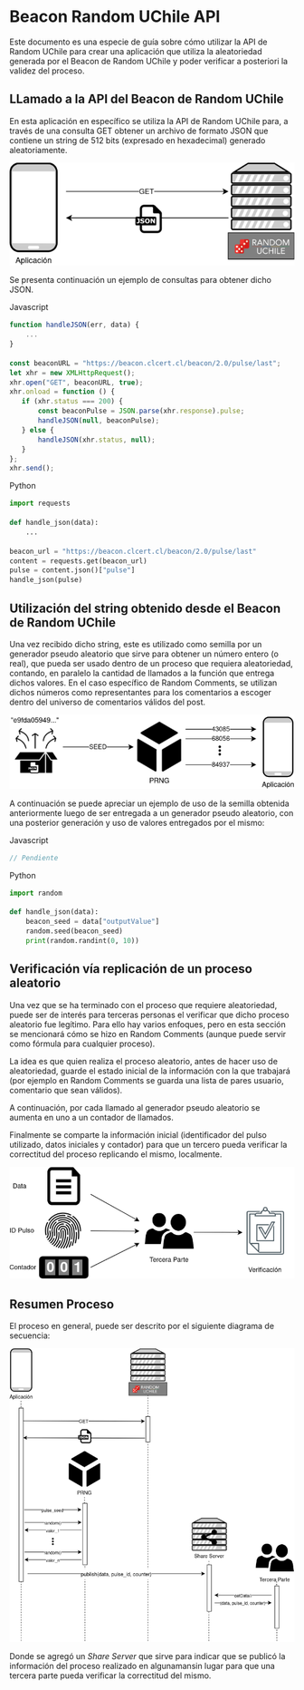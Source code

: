 # Beacon Random UChile API

Este documento es una especie de guía sobre cómo utilizar la API de Random UChile para crear una aplicación que utiliza 
la aleatoriedad generada por el Beacon de Random UChile y poder verificar a posteriori la validez del proceso.


## LLamado a la API del Beacon de Random UChile

En esta aplicación en específico se utiliza la API de Random UChile para, a través de una consulta GET obtener un 
archivo de formato JSON que contiene un string de 512 bits (expresado en hexadecimal) generado aleatoriamente. 

<p align="center">
    <img alt="API Random Uchile" src="img/api-call.png"/>
</p>

Se presenta continuación un ejemplo de consultas para obtener dicho JSON.

Javascript
```javascript
function handleJSON(err, data) {
    ...
}

const beaconURL = "https://beacon.clcert.cl/beacon/2.0/pulse/last";
let xhr = new XMLHttpRequest();
xhr.open("GET", beaconURL, true);
xhr.onload = function () {
   if (xhr.status === 200) {
       const beaconPulse = JSON.parse(xhr.response).pulse;
       handleJSON(null, beaconPulse);
   } else {
       handleJSON(xhr.status, null);
   }
};
xhr.send();
```

Python
```python
import requests

def handle_json(data):
    ...

beacon_url = "https://beacon.clcert.cl/beacon/2.0/pulse/last"
content = requests.get(beacon_url)
pulse = content.json()["pulse"]
handle_json(pulse)
```

## Utilización del string obtenido desde el Beacon de Random UChile

Una vez recibido dicho string, este es utilizado como semilla por un generador pseudo aleatorio que sirve para obtener 
un número entero (o real), que pueda ser usado dentro de un proceso que requiera aleatoriedad, contando, en paralelo la 
cantidad de llamados a la función que entrega dichos valores. En el caso específico de Random Comments, se utilizan
dichos números como representantes para los comentarios a escoger dentro del universo de comentarios válidos del post.

<p align="center">
    <img alt="Pseudo Random Number Generator" src="img/prng.png"/>
</p>

A continuación se puede apreciar un ejemplo de uso de la semilla obtenida anteriormente luego de ser entregada a un generador pseudo 
aleatorio, con una posterior generación y uso de valores entregados por el mismo:

Javascript
```javascript
// Pendiente
```

Python
```python
import random

def handle_json(data):
    beacon_seed = data["outputValue"]
    random.seed(beacon_seed)
    print(random.randint(0, 10))
```


## Verificación vía replicación de un proceso aleatorio

Una vez que se ha terminado con el proceso que requiere aleatoriedad, puede ser de interés para terceras personas el 
verificar que dicho proceso aleatorio fue legítimo. Para ello hay varios enfoques, pero en esta sección se mencionará
cómo se hizo en Random Comments (aunque puede servir como fórmula para cualquier proceso). 

La idea es que quien realiza el proceso aleatorio, antes de hacer uso de aleatoriedad, guarde el estado inicial de la
información con la que trabajará (por ejemplo en Random Comments se guarda una lista de pares usuario, comentario que 
sean válidos). 

A continuación, por cada llamado al generador pseudo aleatorio se aumenta en uno a un contador de
llamados. 

Finalmente se comparte la información inicial (identificador del pulso utilizado, datos iniciales y contador) para que
un tercero pueda verificar la correctitud del proceso replicando el mismo, localmente.

<p align="center">
    <img alt="Verificación API Random Uchile" src="img/verification.png"/>
</p>

<!-- TODO: Agregar código ejemplo --> 


## Resumen Proceso

El proceso en general, puede ser descrito por el siguiente diagrama de secuencia: 

<p align="center">
    <img alt="Diagrama de Secuencia uso API Random Uchile" src="img/sequence-diagram-api.png"/>
</p>

Donde se agregó un *Share Server* que sirve para indicar que se publicó
la información del proceso realizado en algunamansin lugar para que una tercera
parte pueda verificar la correctitud del mismo.

